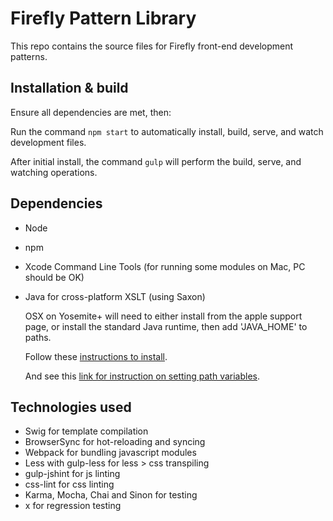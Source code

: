 # Firefly Pattern Library

This repo contains the source files for Firefly front-end development patterns.

## Installation & build
Ensure all dependencies are met, then:

Run the command `npm start` to automatically install, build, serve, and watch development files.

After initial install, the command `gulp` will perform the build, serve, and watching operations.


## Dependencies
- Node
- npm
- Xcode Command Line Tools (for running some modules on Mac, PC should be OK)
- Java for cross-platform XSLT (using Saxon)
    
    OSX on Yosemite+ will need to either install from the apple support page, or install the standard Java runtime, then add 'JAVA_HOME' to paths.

    Follow these [instructions to install](http://osxdaily.com/2014/10/21/get-java-os-x-yosemite/).

    And see this [link for instruction on setting path variables](http://stackoverflow.com/questions/1348842/what-should-i-set-java-home-to-on-osx).

## Technologies used
- Swig for template compilation
- BrowserSync for hot-reloading and syncing
- Webpack for bundling javascript modules
- Less with gulp-less for less > css transpiling
- gulp-jshint for js linting
- css-lint for css linting
- Karma, Mocha, Chai and Sinon for testing
- x for regression testing


